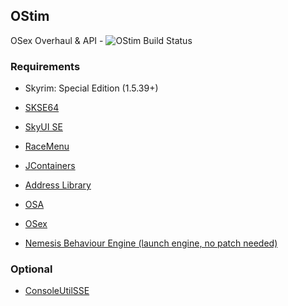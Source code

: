 ## OStim
OSex Overhaul & API - ![OStim Build Status](https://github.com/Sairion350/OStim/actions/workflows/main.yml/badge.svg)
### Requirements

* Skyrim: Special Edition (1.5.39+)

* [SKSE64](https://skse.silverlock.org/)

* [SkyUI SE](https://www.nexusmods.com/skyrimspecialedition/mods/12604)

* [RaceMenu](https://www.nexusmods.com/skyrimspecialedition/mods/19080)

* [JContainers](https://www.nexusmods.com/skyrimspecialedition/mods/16495)

* [Address Library](https://www.nexusmods.com/skyrimspecialedition/mods/32444)

* [OSA](https://www.nexusmods.com/skyrimspecialedition/mods/17217)

* [OSex](https://www.nexusmods.com/skyrimspecialedition/mods/17209)

* [Nemesis Behaviour Engine (launch engine, no patch needed)](https://www.nexusmods.com/skyrimspecialedition/mods/60033)

### Optional

* [ConsoleUtilSSE](https://www.nexusmods.com/skyrimspecialedition/mods/24858)
